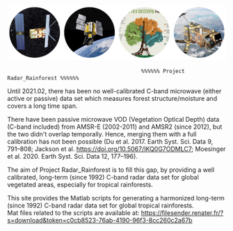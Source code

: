 

![C-band Radar sensors for monitoring tropical forests--key to a successful paris agreement](images/radar_forest.png)


                                               %%%%%% Project Radar_Rainforest %%%%%%  
Until 2021.02, there has been no well-calibrated C-band microwave (either active or passive) data set which measures forest structure/moisture and covers a long time span.   

There have been passive microwave VOD (Vegetation Optical Depth) data (C-band included) from AMSR-E (2002-2011) and AMSR2 (since 2012), but the two didn't overlap temporally. Hence, merging them with a full calibration has not been possible (Du et al. 2017. Earth Syst. Sci. Data 9, 791–808; Jackson et al. https://doi.org/10.5067/IKQ0G7ODMLC7; Moesinger et al. 2020. Earth Syst. Sci. Data 12, 177–196).   

The aim of Project Radar_Rainforest is to fill this gap, by providing a well calibrated, long-term (since 1992) C-band radar data set for global vegetated areas, especially for tropical rainforests.


This site provides the Matlab scripts for generating a harmonized long-term (since 1992) C-band radar data set for global tropical rainforests.  
Mat files related to the scripts are available at: https://filesender.renater.fr/?s=download&token=c0cb8523-76ab-4190-96f3-8cc260c2a67b
